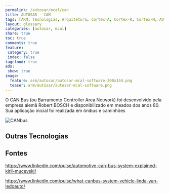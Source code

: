 ```yaml
---
permalink: /autosar/mcal/can
title: AUTOSAR - CAM
tags: [ARM, Tecnologias, Arquitetura, Cortex-A, Cortex-R, Cortex-M, AUTOSAR, MCAL, can]
layout: glossary
categories: [autosar, mcal]
share: true  
toc: true
comments: true
feature:
 category: true
 index: false
tagcloud: true
ads:
 show: true
image:
  feature: arm/autosar/autosar-mcal-software-300x144.png
  teaser: arm/autosar/autosar-mcal-software.png
---
```


 O CAN Bus (ou Barramento Controller Area Network) foi desenvolvido pela empresa alemã Robert BOSCH e disponibilizado em meados dos anos 80. Sua aplicação inicial foi realizada em ônibus e caminhões

<!--more-->

![CANbus](/images/protocolos/automotivos/canbus.jpg)

## Outras Tecnologias



## Fontes

https://www.linkedin.com/pulse/automotive-can-bus-system-explained-kiril-mucevski/

https://www.linkedin.com/pulse/what-canbus-system-vehicle-linda-yan-ledoauto/